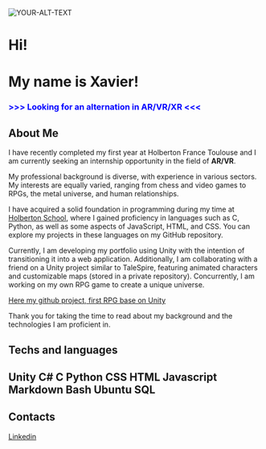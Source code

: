 <picture>
 <source media="(prefers-color-scheme: dark)" srcset="YOUR-DARKMODE-IMAGE">
 <source media="(prefers-color-scheme: light)" srcset="YOUR-LIGHTMODE-IMAGE">
 <img alt="YOUR-ALT-TEXT" src="YOUR-DEFAULT-IMAGE">
</picture>

# Hi!
# My name is Xavier!

### <span style="color: blue ;"> >>> **Looking for an alternation in AR/VR/XR** <<< </span>

## About Me
I have recently completed my first year at Holberton France Toulouse and I am currently seeking an internship opportunity in the field of **AR/VR**.

My professional background is diverse, with experience in various sectors. My interests are equally varied, ranging from chess and video games to RPGs, the metal universe, and human relationships.

I have acquired a solid foundation in programming during my time at [Holberton School](https://www.holbertonschool.fr/), where I gained proficiency in languages such as C, Python, as well as some aspects of JavaScript, HTML, and CSS. You can explore my projects in these languages on my GitHub repository.

Currently, I am developing my portfolio using Unity with the intention of transitioning it into a web application. Additionally, I am collaborating with a friend on a Unity project similar to TaleSpire, featuring animated characters and customizable maps (stored in a private repository). Concurrently, I am working on my own RPG game to create a unique universe.

[Here my github project, first RPG base on Unity](https://github.com/Erkenoss/CrimsonRiseStart)

Thank you for taking the time to read about my background and the technologies I am proficient in.

## **Techs and languages**

## Unity C# C Python CSS HTML Javascript Markdown Bash Ubuntu SQL

## Contacts

[Linkedin](https://www.linkedin.com/in/xavier-bertin-2406152a2/)
